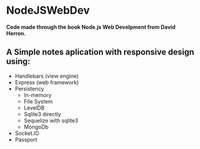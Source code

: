 # NodeJSWebDev
**Code made through the book Node.js Web Develpment from David Herron.**

## A Simple notes aplication with responsive design using:
- Handlebars (view engine)
- Express (web framework)
- Persistency
    - In-memory
    - File System
    - LevelDB
    - Sqlite3 directly
    - Sequelize with sqlite3
    - MongoDb
- Socket.IO
- Passport

